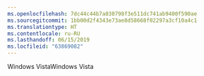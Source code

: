 ```yaml
---
ms.openlocfilehash: 7dc44c44b7a030798f3e511dc741ab9400f590ae
ms.sourcegitcommit: 1bb00d2f4343e73ae8d58668f02297a3cf10a4c1
ms.translationtype: HT
ms.contentlocale: ru-RU
ms.lasthandoff: 06/15/2019
ms.locfileid: "63869082"
---
```

<span data-ttu-id="d995c-101">Windows Vista</span><span class="sxs-lookup"><span data-stu-id="d995c-101">Windows Vista</span></span>